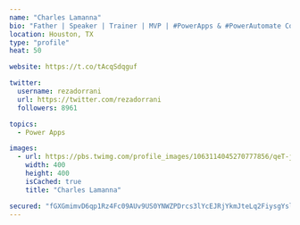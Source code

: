 ```yaml
---
name: "Charles Lamanna"
bio: "Father | Speaker | Trainer | MVP | #PowerApps & #PowerAutomate Community Super User | YouTuber Right-pointing triangle http://youtube.com/c/rezadorrani | Learn - Share - Clockwise rightwards and leftwards open circle arrows"
location: Houston, TX
type: "profile"
heat: 50

website: https://t.co/tAcqSdqguf

twitter:
  username: rezadorrani
  url: https://twitter.com/rezadorrani
  followers: 8961

topics:
  - Power Apps

images:
  - url: https://pbs.twimg.com/profile_images/1063114045270777856/qeT-jpWr_400x400.jpg
    width: 400
    height: 400
    isCached: true
    title: "Charles Lamanna"

secured: "fGXGmimvD6qp1Rz4Fc09AUv9US0YNWZPDrcs3lYcEJRjYkmJteLq2FiysgYslnijyv+znn5+P0N9i9Jja9gd5hlL8hzil2iPkzNyrxpHhZtNIVazuHtcN1ahqeTf1Lm+htn8xu6WcLw67CsT9wrB1EMq83z7Fx1V+GXSi7t1A6fpNGEcDLlhf4Hk6/j8ix8FA44/b8thKQJ44sfm36XSaDoZ6Ny1QrU0MZpTLGOPrMDqt9Y827p9FCJnN8qLG3Ne0nYUod5ImfMXMfFJX2RQlzF5DA1aIfh+IwoqPf08/ZVF0AR4Sz5kr+qMfoebUX67i4MOdBXGWXx/K6zZzuya0/EvqYSPSkG5fvCTUontZDhisZTcuQE2ixF0atftQHT/Gd5fx0iPQeLi+pdZWPgDAWLluJBLTZBtbvUv7cxMQNk=;98W/l3sw1uGEoBeLprHIjg=="
---
```


